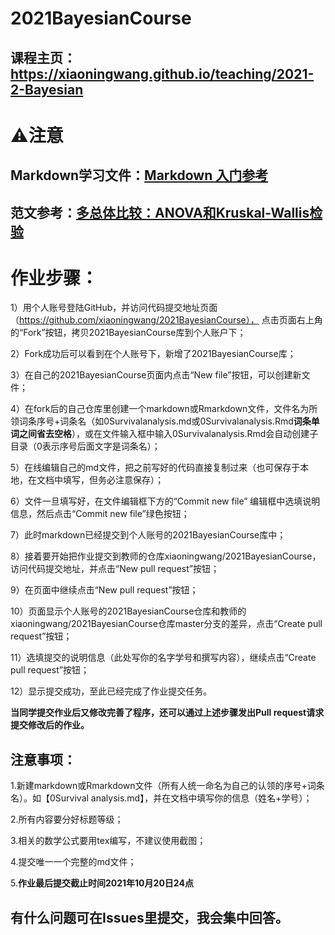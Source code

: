 # 2021BayesianCourse

## 课程主页：https://xiaoningwang.github.io/teaching/2021-2-Bayesian

# ⚠️注意


## Markdown学习文件：[Markdown 入门参考](http://xianbai.me/learn-md/index.html)

## 范文参考：[多总体比较：ANOVA和Kruskal-Wallis检验](https://mp.weixin.qq.com/s/4hPKtmN6TpuftZAJFrI2eg)


# 作业步骤：

1）用个人账号登陆GitHub，并访问代码提交地址页面（https://github.com/xiaoningwang/2021BayesianCourse）， 点击页面右上角的“Fork”按钮，拷贝2021BayesianCourse库到个人账户下；

2）Fork成功后可以看到在个人账号下，新增了2021BayesianCourse库；

3）在自己的2021BayesianCourse页面内点击“New file”按钮，可以创建新文件；

4）在fork后的自己仓库里创建一个markdown或Rmarkdown文件，文件名为所领词条序号+词条名（如0Survivalanalysis.md或0Survivalanalysis.Rmd**词条单词之间省去空格**），或在文件输入框中输入0Survivalanalysis.Rmd会自动创建子目录（0表示序号后面文字是词条名）；

5）在线编辑自己的md文件，把之前写好的代码直接复制过来（也可保存于本地，在文档中填写，但务必注意保存）；

6）文件一旦填写好，在文件编辑框下方的“Commit new file” 编辑框中选填说明信息，然后点击“Commit new file”绿色按钮；

7）此时markdown已经提交到个人账号的2021BayesianCourse库中；

8）接着要开始把作业提交到教师的仓库xiaoningwang/2021BayesianCourse，访问代码提交地址，并点击“New pull request”按钮；

9）在页面中继续点击“New pull request”按钮；

10）页面显示个人账号的2021BayesianCourse仓库和教师的xiaoningwang/2021BayesianCourse仓库master分支的差异，点击“Create pull request”按钮；

11）选填提交的说明信息（此处写你的名字学号和撰写内容），继续点击“Create pull request”按钮；

12）显示提交成功，至此已经完成了作业提交任务。

**当同学提交作业后又修改完善了程序，还可以通过上述步骤发出Pull request请求提交修改后的作业。**

## 注意事项：

1.新建markdown或Rmarkdown文件（所有人统一命名为自己的认领的序号+词条名）。如【0Survival analysis.md】，并在文档中填写你的信息（姓名+学号）；

2.所有内容要分好标题等级；

3.相关的数学公式要用tex编写，不建议使用截图；

4.提交唯一一个完整的md文件；

5.**作业最后提交截止时间2021年10月20日24点**

## 有什么问题可在Issues里提交，我会集中回答。
